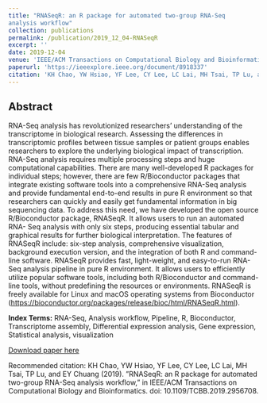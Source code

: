 ```yaml
---
title: "RNASeqR: an R package for automated two-group RNA-Seq
analysis workflow"
collection: publications
permalink: /publication/2019_12_04-RNASeqR
excerpt: ''
date: 2019-12-04
venue: 'IEEE/ACM Transactions on Computational Biology and Bioinformatics (TCBB)'
paperurl: 'https://ieeexplore.ieee.org/document/8918337'
citation: 'KH Chao, YW Hsiao, YF Lee, CY Lee, LC Lai, MH Tsai, TP Lu, and EY Chuang (2019). ”RNASeqR: an R package for automated two-group RNA-Seq analysis workflow,” in IEEE/ACM Transactions on Computational Biology and Bioinformatics. doi: 10.1109/TCBB.2019.2956708'
---
```

## Abstract

RNA-Seq analysis has revolutionized researchers’ understanding of the transcriptome in biological research. Assessing the differences in transcriptomic profiles between tissue samples or patient groups enables researchers to explore the underlying biological impact of transcription. RNA-Seq analysis requires multiple processing steps and huge computational capabilities. There are many well-developed R packages for individual steps; however, there are few R/Bioconductor packages that integrate existing software tools into a comprehensive RNA-Seq analysis and provide fundamental end-to-end results in pure R environment so that researchers can quickly and easily get fundamental information in big sequencing data. To address this need, we have developed the open source R/Bioconductor package, RNASeqR. It allows users to run an automated RNA- Seq analysis with only six steps, producing essential tabular and graphical results for further biological interpretation. The features of RNASeqR include: six-step analysis, comprehensive visualization, background execution version, and the integration of both R and command-line software. RNASeqR provides fast, light-weight, and easy-to-run RNA-Seq analysis pipeline in pure R environment. It allows users to efficiently utilize popular software tools, including both R/Bioconductor and command-line tools, without predefining the resources or environments. RNASeqR is freely available for Linux and macOS operating systems from Bioconductor (https://bioconductor.org/packages/release/bioc/html/RNASeqR.html).

**Index Terms:** RNA-Seq, Analysis workflow, Pipeline, R, Bioconductor, Transcriptome assembly, Differential expression analysis, Gene expression, Statistical analysis, visualization

[Download paper here](https://ieeexplore.ieee.org/stamp/stamp.jsp?tp=&arnumber=8918337&isnumber=4359833)

Recommended citation: KH Chao, YW Hsiao, YF Lee, CY Lee, LC Lai, MH Tsai, TP Lu, and EY Chuang (2019). ”RNASeqR: an R package for automated two-group RNA-Seq analysis workflow,” in IEEE/ACM Transactions on Computational Biology and Bioinformatics. doi: 10.1109/TCBB.2019.2956708.
